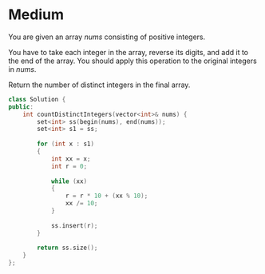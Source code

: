 # Medium

You are given an array $nums$ consisting of positive integers.

You have to take each integer in the array, reverse its digits, and add it to the end of the array. You should apply this operation to the original integers in $nums$.

Return the number of distinct integers in the final array.

```cpp
class Solution {
public:
    int countDistinctIntegers(vector<int>& nums) {
        set<int> ss(begin(nums), end(nums));
        set<int> s1 = ss;
        
        for (int x : s1)
        {
            int xx = x;
            int r = 0;
            
            while (xx)
            {
                r = r * 10 + (xx % 10);
                xx /= 10;
            }
            
            ss.insert(r);
        }
        
        return ss.size();
    }
};
```
